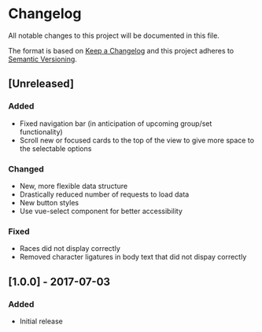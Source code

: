 # Changelog
All notable changes to this project will be documented in this file.

The format is based on [Keep a Changelog](http://keepachangelog.com/en/1.0.0/)
and this project adheres to [Semantic Versioning](http://semver.org/spec/v2.0.0.html).

## [Unreleased]
### Added
- Fixed navigation bar (in anticipation of upcoming group/set functionality)
- Scroll new or focused cards to the top of the view to give more space to the selectable options

### Changed
- New, more flexible data structure
- Drastically reduced number of requests to load data
- New button styles
- Use vue-select component for better accessibility

### Fixed
- Races did not display correctly
- Removed character ligatures in body text that did not dispay correctly


## [1.0.0] - 2017-07-03
### Added
- Initial release
